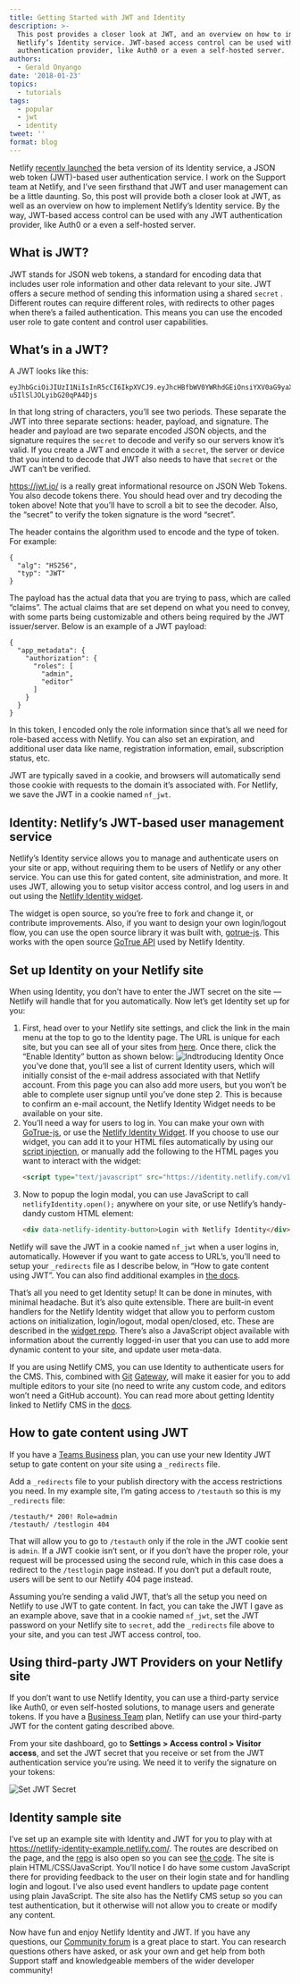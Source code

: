 ```yaml
---
title: Getting Started with JWT and Identity
description: >-
  This post provides a closer look at JWT, and an overview on how to implement
  Netlify’s Identity service. JWT-based access control can be used with any JWT
  authentication provider, like Auth0 or a even a self-hosted server.
authors:
  - Gerald Onyango
date: '2018-01-23'
topics:
  - tutorials
tags:
  - popular
  - jwt
  - identity
tweet: ''
format: blog
---
```

Netlify [recently launched](https://www.netlify.com/blog/2017/09/07/introducing-built-in-identity-service-to-streamline-user-management/) the beta version of its Identity service, a JSON web token (JWT)-based user authentication service.  I work on the Support team at Netlify, and I’ve seen firsthand that JWT and user management can be a little daunting. So, this post will provide both a closer look at JWT, as well as an overview on how to implement Netlify’s Identity service. By the way, JWT-based access control can be used with any JWT authentication provider, like Auth0 or a even a self-hosted server.

## What is JWT?

JWT stands for JSON web tokens, a standard for encoding data that includes user role information and other data relevant to your site. JWT offers a secure method of sending this information using a shared `secret` . Different routes can require different roles, with redirects to other pages when there’s a failed authentication. This means you can use the encoded user role to gate content and control user capabilities.

## What’s in a JWT?

  A JWT looks like this:

```
eyJhbGciOiJIUzI1NiIsInR5cCI6IkpXVCJ9.eyJhcHBfbWV0YWRhdGEiOnsiYXV0aG9yaXphdGlvbiI6eyJyb2xlcyI6WyJhZG1pbiIsImVkaXRvciJdfX19.4IKFHH33EXWseNjNIRO4-u5IlSlJOLyibG20qPA4Djs
```

In that long string of characters, you’ll see two periods. These separate the JWT into three separate sections: header, payload, and signature. The header and payload are two separate encoded JSON objects, and the signature requires the `secret` to decode and verify so our servers know it’s valid. If you create a JWT and encode it with a `secret`, the server or device that you intend to decode that JWT also needs to have that `secret` or the JWT can’t be verified.

<https://jwt.io/> is a really great informational resource on JSON Web Tokens. You also decode tokens there. You should head over and try decoding the token above! Note that you’ll have to scroll a bit to see the decoder. Also, the “secret” to verify the token signature is the word “secret”.

The header contains the algorithm used to encode and the type of token. For example:

```
{
  "alg": "HS256",
  "typ": "JWT"
}
```

The payload has the actual data that you are trying to pass, which are called “claims”. The actual claims that are set depend on what you need to convey, with some parts being customizable and others being required by the JWT issuer/server. Below is an example of a JWT payload:

```
{
  "app_metadata": {
    "authorization": {
      "roles": [
        "admin",
        "editor"
      ]
    }
  }
}
```

In this token, I encoded only the role information since that’s all we need for role-based access with Netlify. You can also set an expiration, and additional user data like name, registration information, email, subscription status, etc.

JWT are typically saved in a cookie, and browsers will automatically send those cookie with requests to the domain it’s associated with. For Netlify, we save the JWT in a cookie named `nf_jwt`.

## Identity: Netlify’s JWT-based user management service

Netlify’s Identity service allows you to manage and authenticate users on your site or app, without requiring them to be users of Netlify or any other service. You can use this for gated content, site administration, and more. It uses JWT, allowing you to setup visitor access control, and log users in and out using the [Netlify Identity widget](https://github.com/netlify/netlify-identity-widget).

The widget is open source, so you’re free to fork and change it, or contribute improvements. Also, if you want to design your own login/logout flow, you can use the open source library it was built with, [gotrue-js](https://github.com/netlify/gotrue-js). This works with the open source [GoTrue API](https://github.com/netlify/gotrue) used by Netlify Identity.

## Set up Identity on your Netlify site

When using Identity, you don’t have to enter the JWT secret on the site — Netlify will handle that for you automatically. Now let’s get Identity set up for you:

1. First, head over to your Netlify site settings, and click the link in the main menu at the top to go to the Identity page. The URL is unique for each site, but you can see all of your sites from [here](https://app.netlify.com/). Once there, click the “Enable Identity” button as shown below:
   ![Indtroducing Identity](/img/blog/introducing_identity.png)
   Once you’ve done that, you’ll see a list of current Identity users, which will initially consist of the e-mail address associated with that Netlify account. From this page you can also add more users, but you won’t be able to complete user signup until you’ve done step 2.  This is because to confirm an e-mail account, the Netlify Identity Widget needs to be available on your site.
2. You’ll need a way for users to log in. You can make your own with [G](https://github.com/netlify/gotrue-js)[oTrue-js](https://github.com/netlify/gotrue-js), or use the [Netlify Identity Widget](https://github.com/netlify/netlify-identity-widget). If you choose to use our widget, you can add it to your HTML files automatically by using our [script injection](https://www.netlify.com/docs/inject-analytics-snippets/), or manually add the following to the HTML pages you want to interact with the widget:
   ```html
   <script type="text/javascript" src="https://identity.netlify.com/v1/netlify-identity-widget.js"></script>
   ```
3. Now to popup the login modal, you can use JavaScript to call `netlifyIdentity.open();` anywhere on your site, or use Netlify’s handy-dandy custom HTML element:
   ```html
   <div data-netlify-identity-button>Login with Netlify Identity</div>
   ```

Netlify will save the JWT in a cookie named `nf_jwt` when a user logins in, automatically. However if you want to gate access to URL’s, you’ll need to setup your `_redirects` file as I describe below, in “How to gate content using JWT”. You can also find additional examples in [the docs](https://www.netlify.com/docs/visitor-access-control/#role-based-access-controls-with-jwt-tokens).

That’s all you need to get Identity setup! It can be done in minutes, with minimal headache. But it’s also quite extensible. There are built-in event handlers for the Netlify Identity widget that allow you to perform custom actions on initialization, login/logout, modal open/closed, etc. These are described in the [widget repo](https://github.com/netlify/netlify-identity-widget). There’s also a JavaScript object available with information about the currently logged-in user that you can use to add more dynamic content to your site, and update user meta-data.

If you are using Netlify CMS, you can use Identity to authenticate users for the CMS. This, combined with [G](https://www.netlify.com/docs/git-gateway/)[it](https://www.netlify.com/docs/git-gateway/) [G](https://www.netlify.com/docs/git-gateway/)[ateway](https://www.netlify.com/docs/git-gateway/), will make it easier for you to add multiple editors to your site (no need to write any custom code, and editors won’t need a GitHub account). You can read more about getting Identity linked to Netlify CMS in the [docs](https://www.netlifycms.org/docs/add-to-your-site/).

## How to gate content using JWT

If you have a [Teams Business](/pricing/#teams) plan, you can use your new Identity JWT setup to gate content on your site using a `_redirects` file.

Add a `_redirects` file to your publish directory with the access restrictions you need. In my example site, I’m gating access to `/testauth` so this is my `_redirects` file:

```
/testauth/* 200! Role=admin
/testauth/ /testlogin 404
```

That will allow you to go to `/testauth` only if the role in the JWT cookie sent is `admin`. If a JWT cookie isn’t sent, or if you don’t have the proper role, your request will be processed using the second rule, which in this case does a redirect to the `/testlogin` page instead. If you don’t put a default route, users will be sent to our Netlify 404 page instead.

Assuming you’re sending a valid JWT, that’s all the setup you need on Netlify to use JWT to gate content. In fact, you can take the JWT I gave as an example above, save that in a cookie named `nf_jwt`, set the JWT password on your Netlify site to `secret`, add the `_redirects` file above to your site, and you can test JWT access control, too.

## Using third-party JWT Providers on your Netlify site

If you don’t want to use Netlify Identity, you can use a third-party service like Auth0, or even self-hosted solutions, to manage users and generate tokens. If you have a [Business Team](/pricing/#teams) plan, Netlify can use your third-party JWT for the content gating described above.

From your site dashboard, go to **Settings > Access control > Visitor access**, and set the JWT secret that you receive or set from the JWT authentication service you’re using. We need it to verify the signature on your tokens:

![Set JWT Secret](/img/blog/set_secret.png)

## Identity sample site

I’ve set up an example site with Identity and JWT for you to play with at <https://netlify-identity-example.netlify.com/>. The routes are described on the page, and the [repo](https://github.com/futuregerald/netlify_identity_example) is also open so you can see [the code](https://github.com/futuregerald/netlify_identity_example). The site is plain HTML/CSS/JavaScript. You’ll notice I do have some custom JavaScript there for providing feedback to the user on their login state and for handling login and logout. I’ve also used event handlers to update page content using plain JavaScript. The site also has the Netlify CMS setup so you can test authentication, but it otherwise will not allow you to create or modify any content.

Now have fun and enjoy Netlify Identity and JWT. If you have any questions, our [Community forum](https://community.netlify.com/categories) is a great place to start. You can research questions others have asked, or ask your own and get help from both Support staff and knowledgeable members of the wider developer community!

